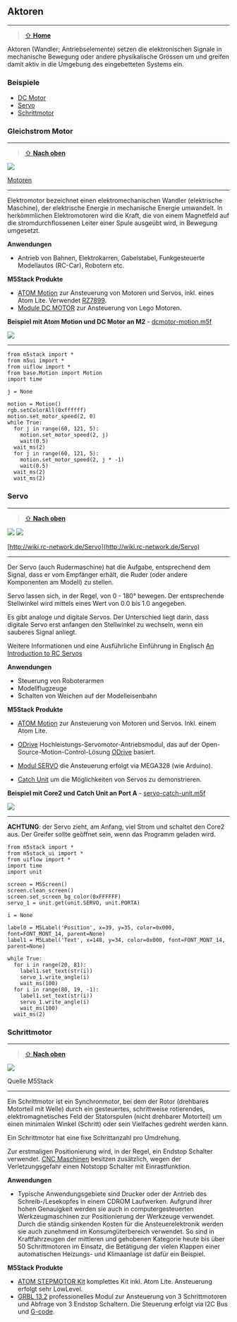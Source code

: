 Aktoren
-------
***

> [⇧ **Home**](../README.md)


Aktoren (Wandler; Antriebselemente) setzen die elektronischen Signale in mechanische Bewegung oder andere physikalische Grössen um und greifen damit aktiv in die Umgebung des eingebetteten Systems ein.

### Beispiele

* [DC Motor](#gleichstrom-motor) 
* [Servo](#servo) 
* [Schrittmotor](#schrittmotor)

### Gleichstrom Motor
***

> [⇧ **Nach oben**](#beispiele)

![](https://raw.githubusercontent.com/iotkitv3/intro/main/images/actors/Motor.png) 

[Motoren](http://de.wikipedia.org/wiki/Elektromotor)

- - -

Elektromotor bezeichnet einen elektromechanischen Wandler (elektrische Maschine), der elektrische Energie in mechanische Energie umwandelt. In herkömmlichen Elektromotoren wird die Kraft, die von einem Magnetfeld auf die stromdurchflossenen Leiter einer Spule ausgeübt wird, in Bewegung umgesetzt.

**Anwendungen** 

*   Antrieb von Bahnen, Elektrokarren, Gabelstabel, Funkgesteuerte Modellautos (RC-Car), Robotern etc.

**M5Stack Produkte**

* [ATOM Motion](https://docs.m5stack.com/en/atom/atom_motion) zur Ansteuerung von Motoren und Servos, inkl. eines Atom Lite. Verwendet [RZ7899](http://www.rz-mic.com/uploadfile/fj/201810310633.pdf).
* [Module DC MOTOR](https://docs.m5stack.com/en/module/lego_plus) zur Ansteuerung von Lego Motoren.

**Beispiel mit Atom Motion und DC Motor an M2** - [dcmotor-motion.m5f](dcmotor-motion.m5f)

![](images/dcmotor-motion.png)

- - -

    from m5stack import *
    from m5ui import *
    from uiflow import *
    from base.Motion import Motion
    import time
    
    j = None
    
    motion = Motion()
    rgb.setColorAll(0xffffff)
    motion.set_motor_speed(2, 0)
    while True:
      for j in range(60, 121, 5):
        motion.set_motor_speed(2, j)
        wait(0.5)
      wait_ms(2)
      for j in range(60, 121, 5):
        motion.set_motor_speed(2, j * -1)
        wait(0.5)
      wait_ms(2)
      wait_ms(2)

### Servo 
***

> [⇧ **Nach oben**](#beispiele)

![](https://raw.githubusercontent.com/iotkitv3/intro/main/images/actors/ServoOpen.png) ![](https://raw.githubusercontent.com/iotkitv3/intro/main/images/actors/ServoSignal.png)

[http://wiki.rc-network.de/Servo](http://wiki.rc-network.de/Servo)

- - -

Der Servo (auch Rudermaschine) hat die Aufgabe, entsprechend dem Signal, dass er vom Empfänger erhält, die Ruder (oder andere Komponenten am Modell) zu stellen.

Servo lassen sich, in der Regel, von 0 - 180° bewegen. Der entsprechende Stellwinkel wird mittels eines Wert von 0.0 bis 1.0 angegeben.

Es gibt analoge und digitale Servos. Der Unterschied liegt darin, dass digitale Servo erst anfangen den Stellwinkel zu wechseln, wenn ein sauberes Signal anliegt.

Weitere Informationen und eine Ausführliche Einführung in Englisch [An Introduction to RC Servos](http://developer.mbed.org/users/4180_1/notebook/an-introduction-to-servos/)

**Anwendungen** 

*   Steuerung von Roboterarmen
*   Modellflugzeuge
*   Schalten von Weichen auf der Modelleisenbahn

**M5Stack Produkte**

* [ATOM Motion](https://docs.m5stack.com/en/atom/atom_motion) zur Ansteuerung von Motoren und Servos. Inkl. einem Atom Lite. 
* [ODrive](https://docs.m5stack.com/en/module/odrive) Hochleistungs-Servomotor-Antriebsmodul, das auf der Open-Source-Motion-Control-Lösung [ODrive](https://odriverobotics.com/) basiert.
* [Modul SERVO](https://docs.m5stack.com/en/module/servo) die Ansteuerung erfolgt via MEGA328 (wie Arduino).

* [Catch Unit](https://docs.m5stack.com/en/unit/catch) um die Möglichkeiten von Servos zu demonstrieren.

**Beispiel mit Core2 und Catch Unit an Port A** - [servo-catch-unit.m5f](servo-catch-unit.m5f)

![](images/servo-catch-unit.png)

- - -

**ACHTUNG**: der Servo zieht, am Anfang, viel Strom und schaltet den Core2 aus. Der Greifer sollte geöffnet sein, wenn das Programm geladen wird.

    from m5stack import *
    from m5stack_ui import *
    from uiflow import *
    import time
    import unit
    
    screen = M5Screen()
    screen.clean_screen()
    screen.set_screen_bg_color(0xFFFFFF)
    servo_1 = unit.get(unit.SERVO, unit.PORTA)
    
    i = None
    
    label0 = M5Label('Position', x=39, y=35, color=0x000, font=FONT_MONT_14, parent=None)
    label1 = M5Label('Text', x=148, y=34, color=0x000, font=FONT_MONT_14, parent=None)
    
    while True:
      for i in range(20, 81):
        label1.set_text(str(i))
        servo_1.write_angle(i)
        wait_ms(100)
      for i in range(80, 19, -1):
        label1.set_text(str(i))
        servo_1.write_angle(i)
        wait_ms(100)
      wait_ms(2)

### Schrittmotor
***

> [⇧ **Nach oben**](#beispiele)

[![](https://static-cdn.m5stack.com/resource/docs/static/assets/img/product_pics/module/grbl13.2/grbl13.2_02.webp)](https://m5stack.oss-cn-shenzhen.aliyuncs.com/video/Product_example_video/Module/GRBL13.2.mp4)

Quelle M5Stack

- - - 

Ein Schrittmotor ist ein Synchronmotor, bei dem der Rotor (drehbares Motorteil mit Welle) durch ein gesteuertes, schrittweise rotierendes, elektromagnetisches Feld der Statorspulen (nicht drehbarer Motorteil) um einen minimalen Winkel (Schritt) oder sein Vielfaches gedreht werden kann.

Ein Schrittmotor hat eine fixe Schrittanzahl pro Umdrehung. 

Zur erstmaligen Positionierung wird, in der Regel, ein Endstop Schalter verwendet. [CNC Maschinen](http://de.wikipedia.org/wiki/CNC-Maschine) besitzen zusätzlich, wegen der Verletzungsgefahr einen Notstopp Schalter mit Einrastfunktion.

**Anwendungen** 

*   Typische Anwendungsgebiete sind Drucker oder der Antrieb des Schreib-/Lesekopfes in einem CDROM Laufwerken. Aufgrund ihrer hohen Genauigkeit werden sie auch in computergesteuerten Werkzeugmaschinen zur Positionierung der Werkzeuge verwendet. Durch die ständig sinkenden Kosten für die Ansteuerelektronik werden sie auch zunehmend im Konsumgüterbereich verwendet. So sind in Kraftfahrzeugen der mittleren und gehobenen Kategorie heute bis über 50 Schrittmotoren im Einsatz, die Betätigung der vielen Klappen einer automatischen Heizungs- und Klimaanlage ist dafür ein Beispiel.

**M5Stack Produkte**

* [ATOM STEPMOTOR Kit](https://docs.m5stack.com/en/atom/atomic_step_motor) komplettes Kit inkl. Atom Lite. Ansteuerung erfolgt sehr LowLevel.
* [GRBL 13.2](https://docs.m5stack.com/en/module/grbl13.2) professionelles Modul zur Ansteuerung von 3 Schrittmotoren und Abfrage von 3 Endstop Schaltern. Die Steuerung erfolgt via I2C Bus und [G-code](https://en.wikipedia.org/wiki/G-code).


